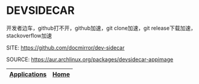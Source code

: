 # DEVSIDECAR

 开发者边车，github打不开，github加速，git clone加速，git release下载加速，stackoverflow加速

 SITE: https://github.com/docmirror/dev-sidecar

 SOURCE: https://aur.archlinux.org/packages/devsidecar-appimage

 | [Applications](https://portable-linux-apps.github.io/apps.html) | [Home](https://portable-linux-apps.github.io)
 | --- | --- |
